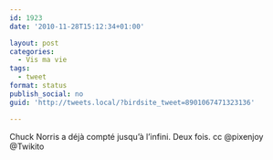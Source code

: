 ```yaml
---
id: 1923
date: '2010-11-28T15:12:34+01:00'

layout: post
categories:
  - Vis ma vie
tags:
  - tweet
format: status
publish_social: no
guid: 'http://tweets.local/?birdsite_tweet=8901067471323136'

---
```


Chuck Norris a déjà compté jusqu’à l’infini. Deux fois. cc @pixenjoy @Twikito